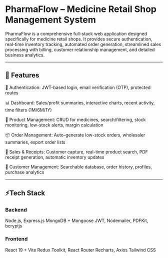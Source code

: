# PharmaFlow – Medicine Retail Shop Management System

PharmaFlow is a comprehensive full-stack web application designed specifically for medicine retail shops. It provides secure authentication, real-time inventory tracking, automated order generation, streamlined sales processing with billing, customer relationship management, and detailed business analytics.

---

## 🚀 Features
🔐 Authentication: JWT-based login, email verification (OTP), protected routes

📊 Dashboard: Sales/profit summaries, interactive charts, recent activity, time filters (1M/6M/1Y)

💊 Product Management: CRUD for medicines, search/filtering, stock monitoring, low-stock alerts, margin calculation

📦 Order Management: Auto-generate low-stock orders, wholesaler summaries, export order lists

🧾 Sales & Receipts: Customer capture, real-time product search, PDF receipt generation, automatic inventory updates

👥 Customer Management: Searchable database, order history, profiles, purchase analytics

---

## ⚡Tech Stack

### Backend

Node.js, Express.js
MongoDB + Mongoose
JWT, Nodemailer, PDFKit, bcryptjs

### Frontend

React 19 + Vite
Redux Toolkit, React Router
Recharts, Axios
Tailwind CSS


